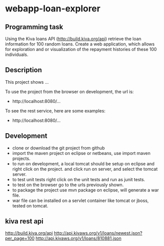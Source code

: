 webapp-loan-explorer
====================

Programming task
----------------
Using the Kiva loans API (http://build.kiva.org/api) retrieve the loan information for 100 random loans. 
Create a web application, which allows for exploration and or visualization of the repayment histories of these 100 individuals.

Description
-----------

This project shows ...

To use the project from the browser on development, the url is:

- http://localhost:8080/...

To see the rest service, here are some examples:

- http://localhost:8080/...

Development
-----------

- clone or download the git project from github
- import the maven project on eclipse or netbeans, use import maven projects.
- to run on development, a local tomcat should be setup on eclipse and right click on the project.
and click run on server, and select the tomcat server.
- to test unit tests right click on the unit tests and run as junit tests.
- to test on the browser go to the urls previously shown.
- to package the project use mvn package on eclipse, will generate a war file. 
- war file can be installed on a servlet container like tomcat or jboss, tested on tomcat.

kiva rest api
-------------

http://build.kiva.org/api
http://api.kivaws.org/v1/loans/newest.json?per_page=100
http://api.kivaws.org/v1/loans/810881.json
